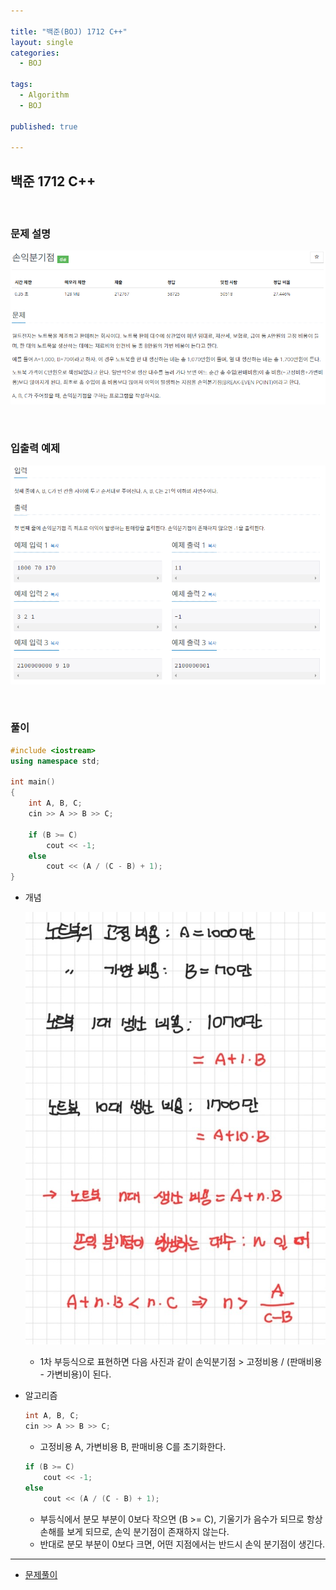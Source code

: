 ```yaml
---

title: "백준(BOJ) 1712 C++"
layout: single
categories:
  - BOJ

tags:
  - Algorithm
  - BOJ

published: true

---
```


## 백준 1712 C++

<br>

### 문제 설명

![image-20221213145529243](/assets/images/2022-12-13-BOJ1712/image-20221213212339646.png)

<br>

### 입출력 예제

![image-20221213212359423](/assets/images/2022-12-13-BOJ1712/image-20221213212359423.png)

<br>

### 풀이

```cpp
#include <iostream>
using namespace std;

int main()
{
	int A, B, C;
	cin >> A >> B >> C;

	if (B >= C)
		cout << -1;
	else
		cout << (A / (C - B) + 1);
}
```

- 개념

  ![image-20221213215012176](/assets/images/2022-12-13-BOJ1712/image-20221213215012176.png)

  - 1차 부등식으로 표현하면 다음 사진과 같이 손익분기점 > 고정비용 / (판매비용 - 가변비용)이 된다.

- 알고리즘

  ```cpp
  int A, B, C;
  cin >> A >> B >> C;
  ```

  - 고정비용 A, 가변비용 B, 판매비용 C를 초기화한다.

  ```cpp
  if (B >= C)
      cout << -1;
  else
      cout << (A / (C - B) + 1);
  ```

  - 부등식에서 분모 부분이 0보다 작으면 (B >= C), 기울기가 음수가 되므로 항상 손해를 보게 되므로, 손익 분기점이 존재하지 않는다.
  - 반대로 분모 부분이 0보다 크면, 어떤 지점에서는 반드시 손익 분기점이 생긴다.


---

- [문제풀이](https://www.acmicpc.net/user/malove8466)

